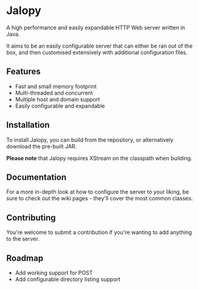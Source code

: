 Jalopy
=====
A high performance and easily expandable HTTP Web server written in Java.

It aims to be an easily configurable server that can either be ran out of the box, and then customised extensively with additional configuration files.

Features
-----
- Fast and small memory footprint
- Multi-threaded and concurrent
- Multiple host and domain support
- Easily configurable and expandable

Installation
-----
To install Jalopy, you can build from the repository, or alternatively download the pre-built JAR.

**Please note** that Jalopy requires XStream on the classpath when building.

Documentation
-----
For a more in-depth look at how to configure the server to your liking, be sure to check out the wiki pages - they'll cover the most common classes.

Contributing
-----
You're welcome to submit a contribution if you're wanting to add anything to the server.

Roadmap
-----
- Add working support for POST
- Add configurable directory listing support